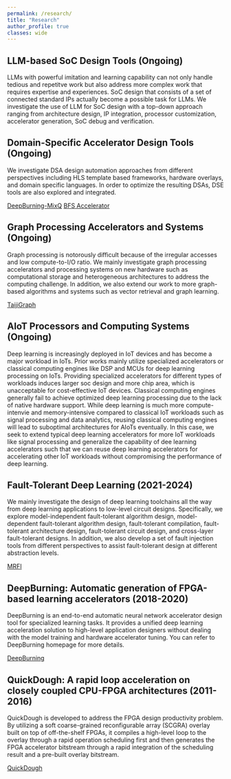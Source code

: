 ```yaml
---
permalink: /research/
title: "Research"
author_profile: true
classes: wide
---
```


## LLM-based SoC Design Tools (Ongoing)

LLMs with powerful imitation and learning capability can not only handle tedious and repetitve work but also address more complex work that requires expertise and experiences. SoC design that consists of a set of connected standard IPs actually become a possible task for LLMs. We investigate the use of LLM for SoC design with a top-down approach ranging from architecture design, IP integration, processor customization, accelerator generation, SoC debug and verification.


<!-- ## Software

TBC -->

<!-- https://github.com/bhargavvader/pycobra

<iframe src="https://ghbtns.com/github-btn.html?user={{ bhargavvader }}&repo={{ pycobra }}&type=star&count=true" frameborder="0" scrolling="0" width="170px" height="20px"></iframe>

https://github.com/astha736/PACbayesianNMF

https://cran.r-project.org/web/packages/COBRA/index.html

https://cran.r-project.org/web/packages/pacbpred/index.html

https://i-pri.org/special/Biostatistics/Software/Geneland/ -->

## Domain-Specific Accelerator Design Tools (Ongoing)
We investigate DSA design automation approaches from different perspectives including HLS template based frameworks, hardware overlays, and domain specific languages. In order to optimize the resulting DSAs, DSE tools are also explored and integrated.

[DeepBurning-MixQ](https://github.com/fffasttime/AnyPackingNet.git) [BFS Accelerator](https://github.com/Liu-Cheng/bfs_with_Intel_OpenCL.git)


## Graph Processing Accelerators and Systems (Ongoing)
Graph processing is notorously difficult because of the irregular accesses and low compute-to-I/O ratio. We mainly investigate graph processing accelerators and processing systems on new hardware such as computational storage and heterogeneous architectures to address the computing challenge. In addition, we also extend our work to more graph-based algorithms and systems such as vector retrieval and graph learning.

[TaijiGraph](https://anonymous.4open.science/r/TaijiGraph2022)

## AIoT Processors and Computing Systems (Ongoing)
Deep learning is increasingly deployed in IoT devices and has become a major workload in IoTs. Prior works mainly utilize specialized accelerators or classical computing engines like DSP and MCUs for deep learning processing on IoTs. Providing specialized accelerators for different types of workloads induces larger soc design and more chip area, which is unacceptable for cost-effective IoT devices. Classical computing engines generally fail to achieve optimized deep learning processing due to the lack of native hardware support. While deep learning is much more compute-intenvie and memory-intensive compared to classical IoT workloads such as signal processing and data analytics, reusing classical computing engines will lead to suboptimal architectures for AIoTs eventually. In this case, we seek to extend typical deep learning accelerators for more IoT workloads like signal processing and generalize the capability of dee learning accelerators such that we can reuse deep learning accelerators for accelerating other IoT workloads without compromising the performance of deep learning.


## Fault-Tolerant Deep Learning (2021-2024)
We mainly investigate the design of deep learning toolchains all the way from deep learning applications to low-level circuit designs. Specifically, we explore model-independent fault-tolerant algorithm design, model-dependent fault-tolerant algorithm design, fault-tolerant compilation, fault-tolerant architecture design, fault-tolerant circuit design, and cross-layer fault-tolerant designs. In addition, we also develop a set of fault injection tools from different perspectives to assist fault-tolerant design at different abstraction levels.

[MRFI](https://github.com/fffasttime/MR-Neural-Network-Reliability-Analysis-Toolbox)

## DeepBurning: Automatic generation of FPGA-based learning accelerators (2018-2020)
DeepBurning is an end-to-end automatic neural network accelerator design tool for specialized learning tasks. It provides a unified deep learning acceleration solution to high-level application designers without dealing with the model training and hardware accelerator tuning. You can refer to DeepBurning homepage for more details.

[DeepBurning](https://github.com/groupsada/DeepBurning)

## QuickDough: A rapid loop acceleration on closely coupled CPU-FPGA architectures (2011-2016)
QuickDough is developed to address the FPGA design productivity problem. By utilizing a soft coarse-grained reconfigurable array (SCGRA) overlay built on top of off-the-shelf FPGAs, it compiles a high-level loop to the overlay through a rapid operation scheduling first and then generates the FPGA accelerator bitstream through a rapid integration of the scheduling result and a pre-built overlay bitstream.

[QuickDough](https://github.com/Liu-Cheng/QuickDough)

<!-- ### Current -->

<!-- **Project:**      
**Period:**      
**Amount:**      
**Founder:**      
**Role:**      
**Details:**      -->


